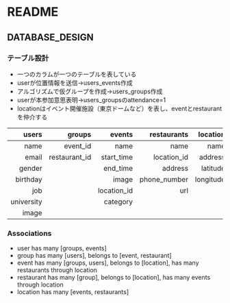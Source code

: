 # README

## DATABASE_DESIGN

### テーブル設計

- 一つのカラムが一つのテーブルを表している
- userが位置情報を送信->users_events作成
- アルゴリズムで仮グループを作成->users_groups作成
- userが本参加意思表明->users_groupsのattendance=1
- locationはイベント開催施設（東京ドームなど）を表し、eventとrestaurantを仲介する

| users | groups | events | restaurants | location | group_users | event_users |
|---:|---:|---:|---:|---:|---:|---:|
| name       | event_id      | name        | name         | name      | user_id    | user_id  |
| email      | restaurant_id | start_time  | location_id  | address   | group_id   | event_id |
| gender     |               | end_time    | address      | latitude  | attendance |          |
| birthday   |               | image       | phone_number | longitude | evaluation |          |
| job        |               | location_id | url          |           |            |          |
| university |               | category    |              |           |            |          |
| image      |               |             |              |           |            |          |


### Associations

- user has many [groups, events]
- group has many [users], belongs to [event, restaurant]
- event has many [groups, users], belongs to [location], has many restaurants through location
- restaurant has many [group], belongs to [location], has many events through location
- location has many [events, restaurants]

